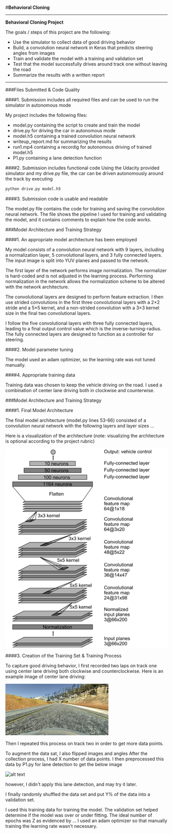 #**Behavioral Cloning** 


---

**Behavioral Cloning Project**

The goals / steps of this project are the following:
* Use the simulator to collect data of good driving behavior
* Build, a convolution neural network in Keras that predicts steering angles from images
* Train and validate the model with a training and validation set
* Test that the model successfully drives around track one without leaving the road
* Summarize the results with a written report


[//]: # (Image References)

[image1]: ./examples/model.png "Model Visualization"
[image2]: ./examples/2017_08_06_19_03_48_687.jpg "drive image"
[image3]: ./examples/final_2017_08_06_19_03_48_687 "lane detection Image"
[image4]: ./examples/placeholder_small.png "Recovery Image"
[image5]: ./examples/placeholder_small.png "Recovery Image"
[image6]: ./examples/placeholder_small.png "Normal Image"
[image7]: ./examples/placeholder_small.png "Flipped Image"

---
###Files Submitted & Code Quality

####1. Submission includes all required files and can be used to run the simulator in autonomous mode

My project includes the following files:
* model.py containing the script to create and train the model
* drive.py for driving the car in autonomous mode
* model.h5 containing a trained convolution neural network 
* writeup_report.md for summarizing the results
* run1.mp4 containing a recordig for autonomous driving of trained model.h5
* P1.py containing a lane detection function

####2. Submission includes functional code
Using the Udacity provided simulator and my drive.py file, the car can be driven autonomously around the track by executing 
```sh
python drive.py model.h5
```

####3. Submission code is usable and readable

The model.py file contains the code for training and saving the convolution neural network. The file shows the pipeline I used for training and validating the model, and it contains comments to explain how the code works.

###Model Architecture and Training Strategy

####1. An appropriate model architecture has been employed

My model consists of a convolution neural network with 9 layers, including a normalization layer, 5 convolutional layers, and 3 fully connected layers. The input image is split into YUV planes and passed to the network.

The first layer of the network performs image normalization. The normalizer is hard-coded and is not adjusted in the learning process. Performing normalization in the network allows the normalization scheme to be altered with the network architecture.

The convolutional layers are designed to perform feature extraction. I then use strided convolutions in the first three convolutional layers with a 2×2 stride and a 5×5 kernel, and a non-strided convolution with a 3×3 kernel size in the final two convolutional layers.

I follow the five convolutional layers with three fully connected layers, leading to a final output control value which is the inverse-turning-radius. The fully connected layers are designed to function as a controller for steering.


####2. Model parameter tuning

The model used an adam optimizer, so the learning rate was not tuned manually.

####4. Appropriate training data

Training data was chosen to keep the vehicle driving on the road. I used a combination of center lane driving both in clockwise and counterwise.

 

###Model Architecture and Training Strategy


####1. Final Model Architecture

The final model architecture (model.py lines 53-66) consisted of a convolution neural network with the following layers and layer sizes ...

Here is a visualization of the architecture (note: visualizing the architecture is optional according to the project rubric)

![alt text][image1]

####3. Creation of the Training Set & Training Process

To capture good driving behavior, I first recorded two laps on track one using center lane driving both clockwise and counterclockwise. Here is an example image of center lane driving:

![alt text][image2]



Then I repeated this process on track two in order to get more data points.

To augment the data sat, I also flipped images and angles 
After the collection process, I had X number of data points. I then preprocessed this data by P1.py for lane detection to get the below image

![alt text][image3]

however, I didn't apply this lane detection, and may try it later.

I finally randomly shuffled the data set and put Y% of the data into a validation set. 

I used this training data for training the model. The validation set helped determine if the model was over or under fitting. The ideal number of epochs was Z as evidenced by ... I used an adam optimizer so that manually training the learning rate wasn't necessary.
